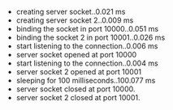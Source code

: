  * creating server socket..0.021 ms
 * creating server socket 2..0.009 ms
 * binding the socket in port 10000..0.051 ms
 * binding the socket 2 in port 10001..0.026 ms
 * start listening to the connection..0.006 ms
 * server socket opened at port 10000
 * start listening to the connection..0.004 ms
 * server socket 2 opened at port 10001
 * sleeping for 100 milliseconds..100.077 ms
 * server socket closed at port 10000.
 * server socket 2 closed at port 10001.
